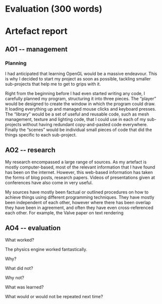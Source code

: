 # Evaluation (300 words)


# Artefact report


## AO1 -- management

### Planning

I had anticipated that learning OpenGL would be a
massive endeavour. This is why I decided to start my project as soon as
possible, tackling smaller sub-projects that help me to get to grips with it.

Right from the beginning before I had even started writing any code, I
carefully planned my program, structuring it into three pieces. The “player”
would be designed to create the window in which the program could draw. It
loading everything up and managed mouse clicks and keyboard presses. The
“library” would be a set of useful and reusable code, such as mesh management,
texture and lighting code, that I could use in each of my sub-projects without
having redundant copy-and-pasted code everywhere. Finally the “scenes” would be
individual small pieces of code that did the things specific to each
sub-project.

## AO2 -- research

My research encompassed a large range of sources. As my artefact
is mostly computer-based, most of the relevant information that I have found
has been on the internet. However, this web-based information has taken the
forms of blog posts, research papers. Videos of presentations given at
conferences have also come in very useful.

My sources have mostly been factual
or outlined procedures on how to achieve things using different programming
techniques. They have mostly been independent of each other, however where
there has been overlap they have been in agreement, and often they have even
cross-referenced each other. For example, the Valve paper on text rendering

## AO4 -- evaluation

What worked?

The physics engine worked fantastically.

Why?

What did not?

Why not?

What was learned?

What would or would not be repeated next time?


<!-- vim: set tw=79: -->
